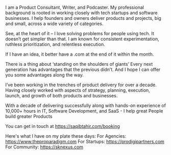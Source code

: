 I am a Product Consultant, Writer, and Podcaster.
My professional background is rooted in working closely with tech startups and software businesses.
I help founders and owners deliver products and projects, big and small, across a wide variety of categories.

See, at the heart of it – I love solving problems for people using tech.
It doesn’t get simpler than that.
I am known for consistent experimentation, ruthless prioritization, and relentless execution.

If I have an idea, it better have a .com at the end of it within the month.

There is a thing about ‘standing on the shoulders of giants’
Every next generation has advantages that the previous didn’t.
And I hope I can offer you some advantages along the way.

I’ve been working in the trenches of product delivery for over a decade.
Having closely worked with aspects of strategy, planning, execution, launch, and growth of both products and businesses.

With a decade of delivering successfully along with hands-on experience of 10,000+ hours in IT, Software Development, and SaaS -
I help great People build greater Products

You can get in touch at https://saqibtahir.com/booking

Here's what I have on my plate these days:
For Agencies: https://www.theproparadigm.com
For Startups: https://prodigipartners.com
For Community: https://sknexus.com

<!---
saqibtahirpk/saqibtahirpk is a ✨ special ✨ repository because its `README.md` (this file) appears on your GitHub profile.
You can click the Preview link to take a look at your changes.
--->
